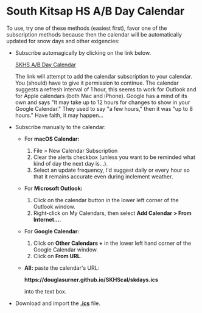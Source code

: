 # South Kitsap HS A/B Day Calendar

To use, try one of these methods (easiest first), favor one of the subscription methods because then the calendar will be automatically updated for snow days and other exigencies:

* Subscribe automagically by clicking on the link below.

  <a href="webcal://douglasurner.github.io/SKHScal/skdays.ics">SKHS A/B Day Calendar</a>
  
  The link will attempt to add the calendar subscription to your calendar. You (should) have to give it permission to continue. The calendar suggests a refresh interval of 1 hour, this seems to work for Outlook and for Apple calendars (both Mac and iPhone). Google has a mind of its own and says "It may take up to 12 hours for changes to show in your Google Calendar." They used to say "a few hours," then it was "up to 8 hours." Have faith, it may happen...

* Subscribe manually to the calendar:
  - For **macOS Calendar:**
     1. File > New Calendar Subscription
     1. Clear the alerts checkbox (unless you want to be reminded what kind of day the next day is...).
     1. Select an update frequency, I'd suggest daily or every hour so that it remains accurate even during inclement weather.
  - For **Microsoft Outlook:**
     1. Click on the calendar button in the lower left corner of the Outlook window.
     1. Right-click on My Calendars, then select **Add Calendar > From Internet...**.
  - For **Google Calendar:**
     1. Click on **Other Calendars +** in the lower left hand corner of the Google Calendar window.
     1. Click on **From URL**.
  - **All:** paste the calendar's URL:
  
       **<span>https://</span>douglasurner.github.io/SKHScal/skdays.ics**
     
    into the text box.
  
* Download and import the [**.ics**](https://douglasurner.github.io/SKHScal/skdays.ics) file.
